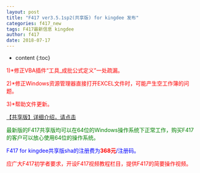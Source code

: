 ```yaml
---
layout: post
title: "F417 ver3.5.1sp2(共享版) for kingdee 发布"
categories: f417_new
tags: F417最新信息 kingdee
author: f417
date: 2018-07-17
---
```


* content
{:toc}



<p><font color="red">1)*修正VBA插件“工具_成批公式定义”一处疏漏。</font></p>

<p><font color="red">2)*修正Windows资源管理器直接打开EXCEL文件时，可能产生空工作簿的问题。</font></p>

<p><font color="red">3)*帮助文件更新。</font></p>


[【共享版】详细介绍，请点击](/blog/f417_kd_share)

<p><font color="green">最新版的F417共享版均可以在64位的Windows操作系统下正常工作，购买F417的客户可以放心使用64位的操作系统。</font></p>

<p><font color="blue">F417 for kingdee共享版sha的注册费为<font color="red"><b>368元</b></font>/注册码。</font></p>

<p><font color="red">应广大F417初学者要求，开设F417视频教程栏目，提供F417的简要操作视频。</font></p>
